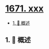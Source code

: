 # [1671. xxx](https://github.com/Tdahuyou/TNotes.leetcode/tree/main/notes/1671.%20xxx)

<!-- region:toc -->

- [1. 📝 概述](#1--概述)

<!-- endregion:toc -->

## 1. 📝 概述
